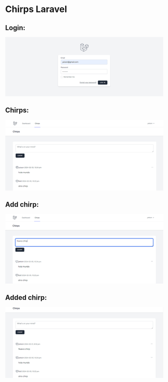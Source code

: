 # Chirps Laravel

## Login:

![login](https://github.com/yeisonvirtual/chirps-php/blob/main/design/login.PNG)


## Chirps:

![chirps](https://github.com/yeisonvirtual/chirps-php/blob/main/design/chirps.PNG)


## Add chirp:

![add-chirp](https://github.com/yeisonvirtual/chirps-php/blob/main/design/add-chirp.PNG)


## Added chirp:

![added-chirp](https://github.com/yeisonvirtual/chirps-php/blob/main/design/added-chirp.PNG)
